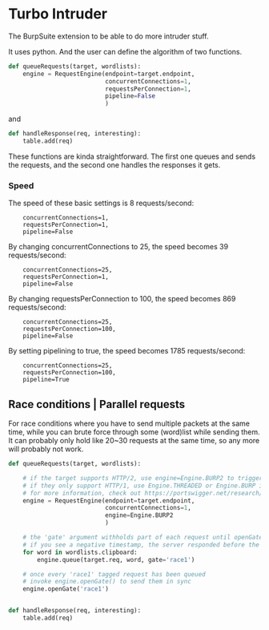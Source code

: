 # Turbo Intruder
The BurpSuite extension to be able to do more intruder stuff.

It uses python. And the user can define the algorithm of two functions.
```python
def queueRequests(target, wordlists):
    engine = RequestEngine(endpoint=target.endpoint,
                           concurrentConnections=1,
                           requestsPerConnection=1,
                           pipeline=False
                           )
```
and 
```python
def handleResponse(req, interesting):
    table.add(req)
```

These functions are kinda straightforward. The first one queues and sends the requests, and the second one handles the responses it gets.

### Speed
The speed of these basic settings is 8 requests/second:
```
    concurrentConnections=1,
    requestsPerConnection=1,
    pipeline=False
```

By changing concurrentConnections to 25, the speed becomes 39 requests/second:
```
    concurrentConnections=25,
    requestsPerConnection=1,
    pipeline=False
```

By changing requestsPerConnection to 100, the speed becomes 869 requests/second:
```
    concurrentConnections=25,
    requestsPerConnection=100,
    pipeline=False
```

By setting pipelining to true, the speed becomes 1785 requests/second:
```
    concurrentConnections=25,
    requestsPerConnection=100,
    pipeline=True
```

## Race conditions | Parallel requests
For race conditions where you have to send multiple packets at the same time, while you can brute force through some (word)list while sending them. It can probably only hold like 20~30 requests at the same time, so any more will probably not work. 

```python
def queueRequests(target, wordlists):

    # if the target supports HTTP/2, use engine=Engine.BURP2 to trigger the single-packet attack
    # if they only support HTTP/1, use Engine.THREADED or Engine.BURP instead
    # for more information, check out https://portswigger.net/research/smashing-the-state-machine
    engine = RequestEngine(endpoint=target.endpoint,
                           concurrentConnections=1,
                           engine=Engine.BURP2
                           )

    # the 'gate' argument withholds part of each request until openGate is invoked
    # if you see a negative timestamp, the server responded before the request was complete
    for word in wordlists.clipboard:
        engine.queue(target.req, word, gate='race1')

    # once every 'race1' tagged request has been queued
    # invoke engine.openGate() to send them in sync
    engine.openGate('race1')


def handleResponse(req, interesting):
    table.add(req)
```